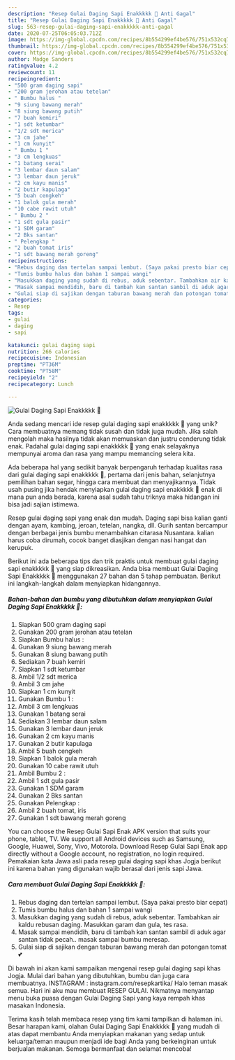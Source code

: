 ```yaml
---
description: "Resep Gulai Daging Sapi Enakkkkk 🐂 Anti Gagal"
title: "Resep Gulai Daging Sapi Enakkkkk 🐂 Anti Gagal"
slug: 563-resep-gulai-daging-sapi-enakkkkk-anti-gagal
date: 2020-07-25T06:05:03.712Z
image: https://img-global.cpcdn.com/recipes/8b554299ef4be576/751x532cq70/gulai-daging-sapi-enakkkkk-🐂-foto-resep-utama.jpg
thumbnail: https://img-global.cpcdn.com/recipes/8b554299ef4be576/751x532cq70/gulai-daging-sapi-enakkkkk-🐂-foto-resep-utama.jpg
cover: https://img-global.cpcdn.com/recipes/8b554299ef4be576/751x532cq70/gulai-daging-sapi-enakkkkk-🐂-foto-resep-utama.jpg
author: Madge Sanders
ratingvalue: 4.2
reviewcount: 11
recipeingredient:
- "500 gram daging sapi"
- "200 gram jerohan atau tetelan"
- " Bumbu halus "
- "9 siung bawang merah"
- "8 siung bawang putih"
- "7 buah kemiri"
- "1 sdt ketumbar"
- "1/2 sdt merica"
- "3 cm jahe"
- "1 cm kunyit"
- " Bumbu 1 "
- "3 cm lengkuas"
- "1 batang serai"
- "3 lembar daun salam"
- "3 lembar daun jeruk"
- "2 cm kayu manis"
- "2 butir kapulaga"
- "5 buah cengkeh"
- "1 balok gula merah"
- "10 cabe rawit utuh"
- " Bumbu 2 "
- "1 sdt gula pasir"
- "1 SDM garam"
- "2 Bks santan"
- " Pelengkap "
- "2 buah tomat iris"
- "1 sdt bawang merah goreng"
recipeinstructions:
- "Rebus daging dan tertelan sampai lembut. (Saya pakai presto biar cepat)"
- "Tumis bumbu halus dan bahan 1 sampai wangi"
- "Masukkan daging yang sudah di rebus, aduk sebentar. Tambahkan air kaldu rebusan daging. Masukkan garam dan gula, tes rasa."
- "Masak sampai mendidih, baru di tambah kan santan sambil di aduk agar santan tidak pecah.. masak sampai bumbu meresap."
- "Gulai siap di sajikan dengan taburan bawang merah dan potongan tomat 💕"
categories:
- Resep
tags:
- gulai
- daging
- sapi

katakunci: gulai daging sapi 
nutrition: 266 calories
recipecuisine: Indonesian
preptime: "PT36M"
cooktime: "PT58M"
recipeyield: "2"
recipecategory: Lunch

---
```



![Gulai Daging Sapi Enakkkkk 🐂](https://img-global.cpcdn.com/recipes/8b554299ef4be576/751x532cq70/gulai-daging-sapi-enakkkkk-🐂-foto-resep-utama.jpg)

Anda sedang mencari ide resep gulai daging sapi enakkkkk 🐂 yang unik? Cara membuatnya memang tidak susah dan tidak juga mudah. Jika salah mengolah maka hasilnya tidak akan memuaskan dan justru cenderung tidak enak. Padahal gulai daging sapi enakkkkk 🐂 yang enak selayaknya mempunyai aroma dan rasa yang mampu memancing selera kita.

Ada beberapa hal yang sedikit banyak berpengaruh terhadap kualitas rasa dari gulai daging sapi enakkkkk 🐂, pertama dari jenis bahan, selanjutnya pemilihan bahan segar, hingga cara membuat dan menyajikannya. Tidak usah pusing jika hendak menyiapkan gulai daging sapi enakkkkk 🐂 enak di mana pun anda berada, karena asal sudah tahu triknya maka hidangan ini bisa jadi sajian istimewa.

Resep gulai daging sapi yang enak dan mudah. Daging sapi bisa kalian ganti dengan ayam, kambing, jeroan, tetelan, nangka, dll. Gurih santan bercampur dengan berbagai jenis bumbu menambahkan citarasa Nusantara. kalian harus coba dirumah, cocok banget diasjikan dengan nasi hangat dan kerupuk.


Berikut ini ada beberapa tips dan trik praktis untuk membuat gulai daging sapi enakkkkk 🐂 yang siap dikreasikan. Anda bisa membuat Gulai Daging Sapi Enakkkkk 🐂 menggunakan 27 bahan dan 5 tahap pembuatan. Berikut ini langkah-langkah dalam menyiapkan hidangannya.

<!--inarticleads1-->

##### Bahan-bahan dan bumbu yang dibutuhkan dalam menyiapkan Gulai Daging Sapi Enakkkkk 🐂:

1. Siapkan 500 gram daging sapi
1. Gunakan 200 gram jerohan atau tetelan
1. Siapkan  Bumbu halus :
1. Gunakan 9 siung bawang merah
1. Gunakan 8 siung bawang putih
1. Sediakan 7 buah kemiri
1. Siapkan 1 sdt ketumbar
1. Ambil 1/2 sdt merica
1. Ambil 3 cm jahe
1. Siapkan 1 cm kunyit
1. Gunakan  Bumbu 1 :
1. Ambil 3 cm lengkuas
1. Gunakan 1 batang serai
1. Sediakan 3 lembar daun salam
1. Gunakan 3 lembar daun jeruk
1. Gunakan 2 cm kayu manis
1. Gunakan 2 butir kapulaga
1. Ambil 5 buah cengkeh
1. Siapkan 1 balok gula merah
1. Gunakan 10 cabe rawit utuh
1. Ambil  Bumbu 2 :
1. Ambil 1 sdt gula pasir
1. Gunakan 1 SDM garam
1. Gunakan 2 Bks santan
1. Gunakan  Pelengkap :
1. Ambil 2 buah tomat, iris
1. Gunakan 1 sdt bawang merah goreng


You can choose the Resep Gulai Sapi Enak APK version that suits your phone, tablet, TV. We support all Android devices such as Samsung, Google, Huawei, Sony, Vivo, Motorola. Download Resep Gulai Sapi Enak app directly without a Google account, no registration, no login required. Pemakaian kata Jawa asli pada resep gulai daging sapi khas Jogja berikut ini karena bahan yang digunakan wajib berasal dari jenis sapi Jawa. 

<!--inarticleads2-->

##### Cara membuat Gulai Daging Sapi Enakkkkk 🐂:

1. Rebus daging dan tertelan sampai lembut. (Saya pakai presto biar cepat)
1. Tumis bumbu halus dan bahan 1 sampai wangi
1. Masukkan daging yang sudah di rebus, aduk sebentar. Tambahkan air kaldu rebusan daging. Masukkan garam dan gula, tes rasa.
1. Masak sampai mendidih, baru di tambah kan santan sambil di aduk agar santan tidak pecah.. masak sampai bumbu meresap.
1. Gulai siap di sajikan dengan taburan bawang merah dan potongan tomat 💕


Di bawah ini akan kami sampaikan mengenai resep gulai daging sapi khas Jogja. Mulai dari bahan yang dibutuhkan, bumbu dan juga cara membuatnya. INSTAGRAM : instagram.com/resepkartika/ Halo teman masak semua. Hari ini aku mau membuat RESEP GULAI. Nikmatnya menyantap menu buka puasa dengan Gulai Daging Sapi yang kaya rempah khas masakan Indonesia. 

Terima kasih telah membaca resep yang tim kami tampilkan di halaman ini. Besar harapan kami, olahan Gulai Daging Sapi Enakkkkk 🐂 yang mudah di atas dapat membantu Anda menyiapkan makanan yang sedap untuk keluarga/teman maupun menjadi ide bagi Anda yang berkeinginan untuk berjualan makanan. Semoga bermanfaat dan selamat mencoba!
